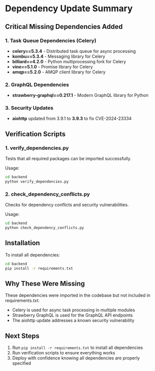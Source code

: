 # Dependency Update Summary

## Critical Missing Dependencies Added

### 1. Task Queue Dependencies (Celery)
- **celery==5.3.4** - Distributed task queue for async processing
- **kombu==5.3.4** - Messaging library for Celery
- **billiard==4.2.0** - Python multiprocessing fork for Celery
- **vine==5.1.0** - Promise library for Celery
- **amqp==5.2.0** - AMQP client library for Celery

### 2. GraphQL Dependencies
- **strawberry-graphql==0.217.1** - Modern GraphQL library for Python

### 3. Security Updates
- **aiohttp** updated from 3.9.1 to **3.9.3** to fix CVE-2024-23334

## Verification Scripts

### 1. verify_dependencies.py
Tests that all required packages can be imported successfully.

Usage:
```bash
cd backend
python verify_dependencies.py
```

### 2. check_dependency_conflicts.py
Checks for dependency conflicts and security vulnerabilities.

Usage:
```bash
cd backend
python check_dependency_conflicts.py
```

## Installation

To install all dependencies:
```bash
cd backend
pip install -r requirements.txt
```

## Why These Were Missing

These dependencies were imported in the codebase but not included in requirements.txt:
- Celery is used for async task processing in multiple modules
- Strawberry GraphQL is used for the GraphQL API endpoints
- The aiohttp update addresses a known security vulnerability

## Next Steps

1. Run `pip install -r requirements.txt` to install all dependencies
2. Run verification scripts to ensure everything works
3. Deploy with confidence knowing all dependencies are properly specified